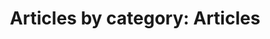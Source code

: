 ---
layout: blog_by_category
title: 'Articles by category: Articles'
description: "Articles by category: Articles - Grove Technologies - Washington DC's best Mac Support company for Digital Agencies"
category: articles
permalink: "/blog/category/articles/"
image: /assets/images/photos/photo-10.jpg
tagline: "<br>Our Blog"
---